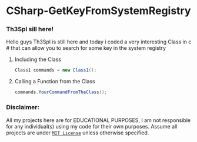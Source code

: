 # CSharp-GetKeyFromSystemRegistry

### Th3Spl sill here!

Hello guys Th3Spl is still here and today i coded a very interesting Class in c # that can allow you to search for some key in the system registry 

1. Including the Class 
   ```C#
   Class1 commands = new Class1();
   ```
   
2. Calling a Function from the Class   
   ```C#
   commands.YourCommandFromTheClass();
   ```
   
   
### Disclaimer:
All my projects here are for EDUCATIONAL PURPOSES, I am not responsible for any individual(s) using my code for their own purposes. Assume all projects are under [`MIT License`](https://opensource.org/licenses/MIT)  unless otherwise specified.
